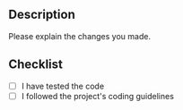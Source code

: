 ## Description
Please explain the changes you made.

## Checklist
- [ ] I have tested the code
- [ ] I followed the project's coding guidelines
